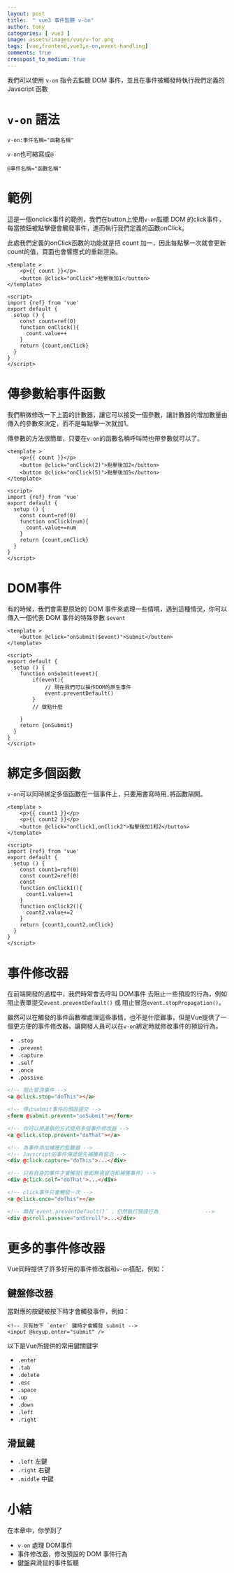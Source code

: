```yaml
---
layout: post
title:  " vue3 事件監聽 v-on"
author: tony
categories: [ vue3 ]
image: assets/images/vue/v-for.png
tags: [vue,frontend,vue3,v-on,event-handling]
comments: true
crosspost_to_medium: true
---
```

我們可以使用 `v-on` 指令去監聽 DOM 事件，並且在事件被觸發時執行我們定義的 Javscript 函數

# `v-on` 語法
```
v-on:事件名稱="函數名稱"
```
`v-on`也可縮寫成`@`
```
@事件名稱="函數名稱"
```

# 範例
這是一個onclick事件的範例，我們在button上使用`v-on`監聽 DOM 的click事件，每當按鈕被點擊便會觸發事件，進而執行我們定義的函數onClick。

此處我們定義的onClick函數的功能就是把 count 加一，因此每點擊一次就會更新count的值，頁面也會響應式的重新渲染。
```
<template >
    <p>{{ count }}</p>
    <button @click="onClick">點擊後加1</button>
</template>

<script>
import {ref} from 'vue'
export default {
  setup () {
    const count=ref(0)
    function onClick(){
      count.value++
    }
    return {count,onClick}
  }
}
</script>
```
# 傳參數給事件函數
我們稍微修改一下上面的計數器，讓它可以接受一個參數，讓計數器的增加數量由傳入的參數來決定，而不是每點擊一次就加1。

傳參數的方法很簡單，只要在`v-on`的函數名稱呼叫時也帶參數就可以了。
```
<template >
    <p>{{ count }}</p>
    <button @click="onClick(2)">點擊後加2</button>
    <button @click="onClick(5)">點擊後加5</button>
</template>

<script>
import {ref} from 'vue'
export default {
  setup () {
    const count=ref(0)
    function onClick(num){
      count.value+=num
    }
    return {count,onClick}
  }
}
</script>
```
# DOM事件
有的時候，我們會需要原始的 DOM 事件來處理一些情境，遇到這種情況，你可以傳入一個代表 DOM 事件的特殊參數 `$event`
```
<template >
    <button @click="onSubmit($event)">Submit</button>
</template>

<script>
export default {
  setup () {
    function onSubmit(event){
        if(event){
            // 現在我們可以操作DOM的原生事件
            event.preventDefault()
        }   
        // 做點什麼

    }
    return {onSubmit}
  }
}
</script>
```
# 綁定多個函數
`v-on`可以同時綁定多個函數在一個事件上，只要用書寫時用`,`將函數隔開。
```
<template >
    <p>{{ count1 }}</p>
    <p>{{ count2 }}</p>
    <button @click="onClick1,onClick2">點擊後加1和2</button>
</template>

<script>
import {ref} from 'vue'
export default {
  setup () {
    const count1=ref(0)
    const count2=ref(0)
    const 
    function onClick1(){
      count1.value+=1
    }
    function onClick2(){
      count2.value+=2
    }
    return {count1,count2,onClick}
  }
}
</script>
```
# 事件修改器
在前端開發的過程中，我們時常會去呼叫 DOM事件 去阻止一些預設的行為，例如 阻止表單提交`event.preventDefault()` 或 阻止冒泡`event.stopPropagation()`。

雖然可以在觸發的事件函數裡處理這些事情，也不是什麼難事，但是Vue提供了一個更方便的事件修改器，讓開發人員可以在`v-on`綁定時就修改事件的預設行為。

- `.stop`
- `.prevent`
- `.capture`
- `.self`
- `.once`
- `.passive`

``` html
<!-- 阻止冒泡事件 -->
<a @click.stop="doThis"></a>

<!-- 停止submit事件的預設提交 -->
<form @submit.prevent="onSubmit"></form>

<!-- 你可以用連鎖的方式使用多個事件修改器 -->
<a @click.stop.prevent="doThat"></a>

<!-- 為事件添加補獲的監聽器 -->
<!-- Javscript的事件傳遞是先補獲再冒泡 -->
<div @click.capture="doThis">...</div>

<!-- 只有自身的事件才會觸發(意即無視冒泡和補獲事件) -->
<div @click.self="doThat">...</div>

<!-- click事件只會觸發一次 -->
<a @click.once="doThis"></a>

<!-- 無視`event.preventDefault()` ，仍然執行預設行為               -->
<div @scroll.passive="onScroll">...</div>
```

# 更多的事件修改器
Vue同時提供了許多好用的事件修改器和`v-on`搭配，例如：
## 鍵盤修改器
當對應的按鍵被按下時才會觸發事件，例如：

```
<!-- 只有按下 `enter` 鍵時才會觸發 submit -->
<input @keyup.enter="submit" />
```
以下是Vue所提供的常用鍵關鍵字
- `.enter`
- `.tab`
- `.delete` 
- `.esc`
- `.space`
- `.up`
- `.down`
- `.left`
- `.right`
## 滑鼠鍵
- `.left` 左鍵
- `.right` 右鍵
- `.middle` 中鍵

# 小結
在本章中，你學到了
- `v-on` 處理 DOM事件
- 事件修改器，修改預設的 DOM 事件行為
- 鍵盤與滑鼠的事件監聽
